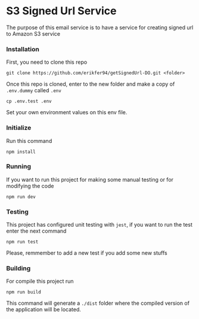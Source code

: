 # S3 Signed Url Service

The purpose of this email service is to have a service for creating signed url to Amazon S3 service

### Installation

First, you need to clone this repo

```
git clone https://github.com/erikfer94/getSignedUrl-DO.git <folder>
```

Once this repo is cloned, enter to the new folder and make a copy of `.env.dummy` called `.env`
```
cp .env.test .env
```

Set your own environment values on this env file.


### Initialize

Run this command
```
npm install
```

### Running

If you want to run this project for making some manual testing or for modifying the code
```
npm run dev
```

### Testing

This project has configured unit testing with `jest`, if you want to run the test enter the next command

```
npm run test
```

Please, remmember to add a new test if you add some new stuffs

### Building

For compile this project run

```
npm run build
```

This command will generate a `./dist` folder where the compiled version of the application will be located.